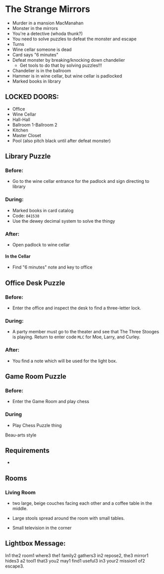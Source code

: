 # The Strange Mirrors
* Murder in a mansion MacManahan
* Monster in the mirrors
* You're a detective (whoda thunk?)
* You need to solve puzzles to defeat the monster and escape
* Turns
* Wine cellar someone is dead
* Card says "6 minutes"
* Defeat monster by breaking/knocking down chandelier
  * Get tools to do that by solving puzzles!!!
* Chandelier is in the ballroom
* Hammer is in wine cellar, but wine cellar is padlocked
* Marked books in library

## LOCKED DOORS:
* Office
* Wine Cellar
* Hall-Hall
* Ballroom 1-Ballroom 2
* Kitchen
* Master Closet
* Pool (also pitch black until after defeat monster)

## Library Puzzle
### Before:
* Go to the wine cellar entrance for the padlock and sign directing to library

### During: 
* Marked books in card catalog
* Code: `841538`
* Use the dewey decimal system to solve the thingy

### After:
* Open padlock to wine cellar

#### In the Cellar
* Find "6 minutes" note and key to office

## Office Desk Puzzle
### Before:
* Enter the office and inspect the desk to find a three-letter lock.

### During:
* A party member must go to the theater and see that The Three Stooges is playing. Return to enter code `MLC` for Moe, Larry, and Curley.

### After:
* You find a note which will be used for the light box.

## Game Room Puzzle

### Before:
* Enter the Game Room and play chess

### During
* Play Chess Puzzle thing

Beau-arts style

## Requirements
* 



## Rooms
### Living Room
* two large, beige couches facing each other and a coffee table in the middle.

* Large stools spread around the room with small tables.

* Small television in the corner














## Lightbox Message:
In1 the2 room1 where3 the1 family2 gathers3 in2 repose2, the3 mirror1 hides3 a2 tool1 that3 you2 may1 find1 useful3 in3 your2 mission1 of2 escape3.
